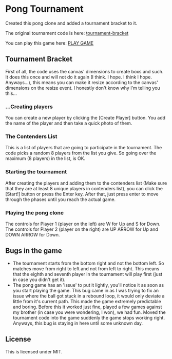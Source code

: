 # Pong Tournament

Created this pong clone and added a tournament bracket to it.

The original tournament code is here: [tournament-bracket](https://github.com/Kitanga/tournament-bracket)

You can play this game here: [PLAY GAME](https://kitanga.github.io/pong-tournament/)

## Tournament Bracket

First of all, the code uses the canvas' dimensions to create boxs and such. It does this once and will not do it again (I think. I hope. I think I hope. Anyways...), this means you can make it resize according to the canvas' dimensions on the resize event. I honestly don't know why I'm telling you this...

### ...Creating players

You can create a new player by clicking the [Create Player] button. You add the name of the player and then take a quick photo of them.

### The Contenders List

This is a list of players that are going to participate in the tournament. The code picks a random 8 players from the list you give. So going over the maximum (8 players) in the list, is OK.

### Starting the tournament

After creating the players and adding them to the contenders list (Make sure that they are at least 8 unique players in contenders list), you can click the [Start!] button or press the Enter key.
After that, just press enter to move through the phases until you reach the actual game.

### Playing the pong clone

The controls for Player 1 (player on the left) are W for Up and S for Down.
The controls for Player 2 (player on the right) are UP ARROW for Up and DOWN ARROW for Down.

## Bugs in the game

- The tournament starts from the bottom right and not the bottom left. So matches move from right to left and not from left to right. This means that the eighth and seventh player in the tournament will play first (just in case you didn't get it).
- The pong game has an 'issue' to put it lightly, you'll notice it as soon as you start playing the game. This bug came in as I was trying to fix an issue where the ball got stuck in a rebound loop, it would only deviate a little from it's current path. This made the game extremely predictable and boring. Before this it worked just fine, played a few games against my brother (in case you were wondering, I won), we had fun. Moved the tournament code into the game suddenly the game stops working right. Anyways, this bug is staying in here until some unknown day.

## License

This is licensed under MIT.
